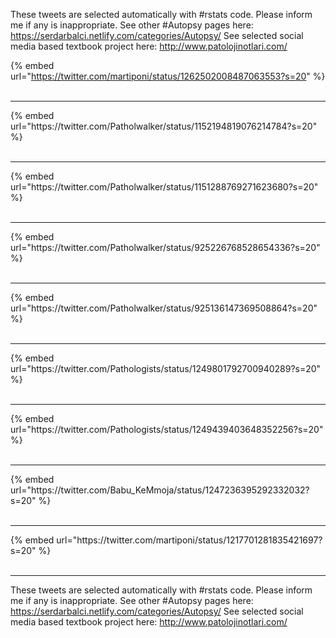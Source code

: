 

These tweets are selected automatically with #rstats code. Please inform me if any is inappropriate.
See other #Autopsy pages here: https://serdarbalci.netlify.com/categories/Autopsy/ 
See selected social media based textbook project here: http://www.patolojinotlari.com/

{% embed url="https://twitter.com/martiponi/status/1262502008487063553?s=20" %}<br>
<br>
<hr>
{% embed url="https://twitter.com/Patholwalker/status/1152194819076214784?s=20" %}<br>
<br>
<hr>
{% embed url="https://twitter.com/Patholwalker/status/1151288769271623680?s=20" %}<br>
<br>
<hr>
{% embed url="https://twitter.com/Patholwalker/status/925226768528654336?s=20" %}<br>
<br>
<hr>
{% embed url="https://twitter.com/Patholwalker/status/925136147369508864?s=20" %}<br>
<br>
<hr>
{% embed url="https://twitter.com/Pathologists/status/1249801792700940289?s=20" %}<br>
<br>
<hr>
{% embed url="https://twitter.com/Pathologists/status/1249439403648352256?s=20" %}<br>
<br>
<hr>
{% embed url="https://twitter.com/Babu_KeMmoja/status/1247236395292332032?s=20" %}<br>
<br>
<hr>
{% embed url="https://twitter.com/martiponi/status/1217701281835421697?s=20" %}<br>
<br>
<hr>


These tweets are selected automatically with #rstats code. Please inform me if any is inappropriate.
See other #Autopsy pages here: https://serdarbalci.netlify.com/categories/Autopsy/ 
See selected social media based textbook project here: http://www.patolojinotlari.com/
